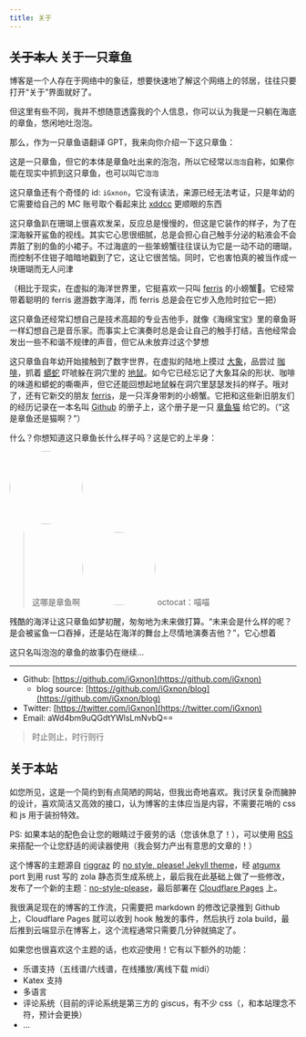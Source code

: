 ```yaml
---
title: 关于
---
```


## ~~关于本人~~ 关于一只章鱼

博客是一个人存在于网络中的象征，想要快速地了解这个网络上的邻居，往往只要打开“关于”界面就好了。

但这里有些不同，我并不想随意透露我的个人信息，你可以认为我是一只躺在海底的章鱼，悠闲地吐泡泡。

那么，作为一只章鱼语翻译 GPT，我来向你介绍一下这只章鱼：

这是一只章鱼，但它的本体是章鱼吐出来的泡泡，所以它经常以`泡泡`自称，如果你能在现实中抓到这只章鱼，也可以叫它`泡泡`

这只章鱼还有个奇怪的 id: `iGxnon`，它没有读法，来源已经无法考证，只是年幼的它需要给自己的 MC 账号取个看起来比 [xddcc](https://www.reddit.com/r/TheDigitalCircus/comments/17v0rdb/what_does_xddcc_mean/) 更顺眼的东西

这只章鱼趴在珊瑚上很喜欢发呆，反应总是慢慢的，但这是它装作的样子，为了在深海躲开鲨鱼的视线。其实它心思很细腻，总是会担心自己触手分泌的粘液会不会弄脏了别的鱼的小裙子。不过海底的一些笨螃蟹往往误认为它是一动不动的珊瑚，而控制不住钳子暗暗地戳到了它，这让它很苦恼。同时，它也害怕真的被当作成一块珊瑚而无人问津

（相比于现实，在虚拟的海洋世界里，它挺喜欢一只叫 [ferris](https://rustacean.net/) 的小螃蟹🦀️。它经常带着聪明的 ferris 遨游数字海洋，而 ferris 总是会在它步入危险时拉它一把）

这只章鱼还经常幻想自己是技术高超的专业吉他手，就像《海绵宝宝》里的章鱼哥一样幻想自己是音乐家。而事实上它演奏时总是会让自己的触手打结，吉他经常会发出一些不和谐不规律的声音，但它从未放弃过这个梦想

这只章鱼自年幼开始接触到了数字世界，在虚拟的陆地上摸过 [大象](https://www.php.net/)，品尝过 [咖啡](https://www.java.com/)，抓着 [蟒蛇](https://www.python.org/) 吓唬躲在洞穴里的 [地鼠](https://go.dev/)。如今它已经忘记了大象耳朵的形状、咖啡的味道和蟒蛇的嘶嘶声，但它还能回想起地鼠躲在洞穴里瑟瑟发抖的样子。哦对了，还有它新交的朋友 [ferris](https://rustacean.net/)，是一只浑身带刺的小螃蟹。它把和这些新旧朋友们的经历记录在一本名叫 [Github](https://github.com/iGxnon) 的册子上，这个册子是一只 [章鱼猫](https://octodex.github.com/) 给它的。（“这是章鱼还是猫啊？”）

什么？你想知道这只章鱼长什么样子吗？这是它的上半身：

<img src="/images/logo.png" width=128 height=128 style="border-radius: 100%;"/>

> 这哪是章鱼啊
> <img src="https://octodex.github.com/images/original.png" width=128 height=128 style="border-radius: 100%;"/>
> octocat：喵喵

残酷的海洋让这只章鱼如梦初醒，匆匆地为未来做打算。“未来会是什么样的呢？是会被鲨鱼一口吞掉，还是站在海洋的舞台上尽情地演奏吉他？”，它心想着

这只名叫泡泡的章鱼的故事仍在继续...

---

+ Github: [https://github.com/iGxnon](https://github.com/iGxnon)
  + blog source: [https://github.com/iGxnon/blog](https://github.com/iGxnon/blog)
+ Twitter: [https://twitter.com/iGxnon](https://twitter.com/iGxnon)
+ Email: aWd4bm9uQGdtYWlsLmNvbQ==

> 时止则止，时行则行

## 关于本站

如您所见，这是一个简约到有点简陋的网站，但我出奇地喜欢。我讨厌复杂而臃肿的设计，喜欢简洁又高效的接口，认为博客的主体应当是内容，不需要花哨的 css 和 js 用于装扮特效。

PS: 如果本站的配色会让您的眼睛过于疲劳的话（您该休息了！），可以使用 <a href="/zh/posts/atom.xml" type="application/atom+xml">RSS</a> 来搭配一个让您舒适的阅读器使用（我会努力产出有意思的文章的！）

这个博客的主题源自 [riggraz](https://riggraz.dev/) 的 [no style, please! Jekyll theme](https://riggraz.dev/no-style-please/)，经 [atgumx](https://github.com/atgumx/no-style-please) port 到用 rust 写的 zola 静态页生成系统上，最后我在此基础上做了一些修改，发布了一个新的主题：[no-style-please](https://github.com/iGxnon/no-style-please)，最后部署在 [Cloudflare Pages](https://pages.cloudflare.com/) 上。

我很满足现在的博客的工作流，只需要把 markdown 的修改记录推到 Github 上，Cloudflare Pages 就可以收到 hook 触发的事件，然后执行 zola build，最后推到云端显示在博客上，这个流程通常只需要几分钟就搞定了。

如果您也很喜欢这个主题的话，也欢迎使用！它有以下额外的功能：

- 乐谱支持（五线谱/六线谱，在线播放/离线下载 midi）
- Katex 支持
- 多语言
- 评论系统（目前的评论系统是第三方的 giscus，有不少 css（，和本站理念不符，预计会更换）
- ...



<div id="inside">
</div>

<script>
    var inside_gate = `
<br><br>
<p>「明明和大家在一起，却好像孤单一人」</p>
<p>「好想成为人类啊」</p>
<p>「为了不让自己偏离这世界」</p>
<p> &nbsp; 里世界入口： <a href="/zh/inside">/zh/inside</a></p>
<br><br>
    `;
    if (Math.random() < 0.03) {
        document.querySelector("#inside").innerHTML = inside_gate;
    }
</script>
